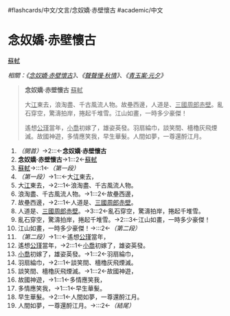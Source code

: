 #flashcards/中文/文言/念奴嬌·赤壁懷古 #academic/中文

# 念奴嬌·赤壁懷古
<u>蘇軾</u>

_相關：《[念奴嬌·赤壁懷古](念奴嬌·赤壁懷古.md)》、《[聲聲慢·秋情](聲聲慢·秋情.md)》、《[青玉案·元夕](青玉案·元夕.md)》_

> __念奴嬌·赤壁懷古__ <u>蘇軾</u>
>
> 大<u>江</u>東去，浪淘盡、千古風流人物。故壘西邊，人道是、<u>三國</u><u>周郎</u><u>赤壁</u>。亂石穿空，驚濤拍岸，捲起千堆雪。江山如畫，一時多少豪傑！
>
> 遙想<u>公瑾</u>當年，<u>小喬</u>初嫁了，雄姿英發。羽扇綸巾，談笑間、檣櫓灰飛煙滅。故國神遊，多情應笑我，早生華髮。人間如夢，一尊還酹江月。
1. _（開首）_→2:::←__念奴嬌·赤壁懷古__ <!--SR:!2022-10-24,153,258!2022-06-08,85,318-->
2. __念奴嬌·赤壁懷古__→1:::2←<u>蘇軾</u> <!--SR:!2022-06-07,28,274!2022-06-10,47,259-->
3. <u>蘇軾</u>→:::1←_（第一段）_ <!--SR:!2022-06-04,81,310!2022-06-09,86,316-->
4. _（第一段）_→1:::←大<u>江</u>東去， <!--SR:!2022-05-30,64,259!2022-09-30,169,319-->
5. 大<u>江</u>東去，→2:::1←浪淘盡、千古風流人物。 <!--SR:!2022-06-08,60,239!2022-06-30,87,279-->
6. 浪淘盡、千古風流人物。→1:::2←故壘西邊， <!--SR:!2022-10-14,146,259!2022-05-29,22,210-->
7. 故壘西邊，→2:::1←人道是、<u>三國</u><u>周郎</u><u>赤壁</u>。 <!--SR:!2022-10-03,142,259!2022-06-07,71,259-->
8. 人道是、<u>三國</u><u>周郎</u><u>赤壁</u>。→3:::2←亂石穿空，驚濤拍岸，捲起千堆雪。 <!--SR:!2022-06-07,70,259!2022-08-27,116,259-->
9. 亂石穿空，驚濤拍岸，捲起千堆雪。→2:::3←江山如畫，一時多少豪傑！ <!--SR:!2022-06-18,67,239!2022-06-02,25,239-->
10. 江山如畫，一時多少豪傑！→:::2←_（第二段）_ <!--SR:!2022-10-10,178,316!2022-06-16,77,259-->
11. _（第二段）_→1:::←遙想<u>公瑾</u>當年， <!--SR:!2022-05-31,65,259!2022-09-29,155,299-->
12. 遙想<u>公瑾</u>當年，→2:::1←<u>小喬</u>初嫁了，雄姿英發。 <!--SR:!2022-09-18,132,259!2022-08-15,111,270-->
13. <u>小喬</u>初嫁了，雄姿英發。→1:::2←羽扇綸巾， <!--SR:!2022-05-28,39,239!2022-10-18,150,259-->
14. 羽扇綸巾，→2:::1←談笑間、檣櫓灰飛煙滅。 <!--SR:!2022-06-16,57,239!2022-09-15,130,259-->
15. 談笑間、檣櫓灰飛煙滅。→1:::2←故國神遊， <!--SR:!2022-06-22,32,239!2022-07-29,63,239-->
16. 故國神遊，→1:::1←多情應笑我， <!--SR:!2022-10-29,158,259!2022-09-12,128,259-->
17. 多情應笑我，→1:::1←早生華髮。 <!--SR:!2022-06-08,70,259!2022-07-26,104,279-->
18. 早生華髮。→2:::1←人間如夢，一尊還酹江月。 <!--SR:!2022-05-30,54,239!2022-05-29,5,230-->
19. 人間如夢，一尊還酹江月。→:::2←_（結尾）_ <!--SR:!2022-06-07,84,310!2022-08-30,120,259-->
